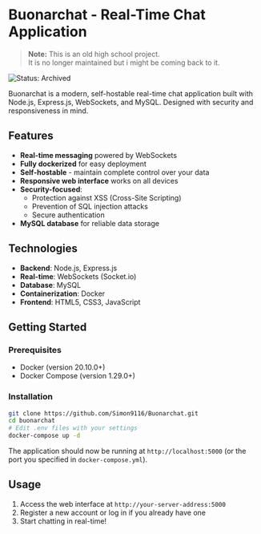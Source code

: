 # Buonarchat - Real-Time Chat Application

> **Note:** This is an old high school project.  
> It is no longer maintained but i might be coming back to it.

![Status: Archived](https://img.shields.io/badge/status-archived-red)

Buonarchat is a modern, self-hostable real-time chat application built with Node.js, Express.js, WebSockets, and MySQL. Designed with security and responsiveness in mind.

## Features

- **Real-time messaging** powered by WebSockets
- **Fully dockerized** for easy deployment
- **Self-hostable** - maintain complete control over your data
- **Responsive web interface** works on all devices
- **Security-focused**:
  - Protection against XSS (Cross-Site Scripting)
  - Prevention of SQL injection attacks
  - Secure authentication
- **MySQL database** for reliable data storage


## Technologies

- **Backend**: Node.js, Express.js
- **Real-time**: WebSockets (Socket.io)
- **Database**: MySQL
- **Containerization**: Docker
- **Frontend**: HTML5, CSS3, JavaScript

## Getting Started

### Prerequisites

- Docker (version 20.10.0+)
- Docker Compose (version 1.29.0+)

### Installation

```bash
git clone https://github.com/Simon9116/Buonarchat.git
cd buonarchat
# Edit .env files with your settings
docker-compose up -d
```
The application should now be running at `http://localhost:5000` (or the port you specified in `docker-compose.yml`).

## Usage

1. Access the web interface at `http://your-server-address:5000`
2. Register a new account or log in if you already have one
3. Start chatting in real-time!
